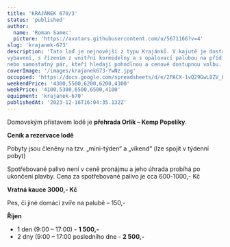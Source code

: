 ```yaml
---
title: 'KRAJÁNEK 670/3'
status: 'published'
author:
  name: 'Roman Samec'
  picture: 'https://avatars.githubusercontent.com/u/5671166?v=4'
slug: 'krajanek-673'
description: 'Tato loď je nejnovější z typu Krajánků. V kajutě je dostatek prostoru pro 4 osoby, včetně spaní a
vybavení, s řízením z vnitřní kormidelny a s opalovací palubou na přídi. Vhodné pro rodiny s dětmi
nebo samostatný pár, kteří hledají pohodlnou a cenově dostupnou volbu.'
coverImage: '/images/krajanek673-YwNz.jpg'
occupied: 'https://docs.google.com/spreadsheets/d/e/2PACX-1vQ29GwL8ZV_QrKLrOF3HPsAa1GnVTiLC9Pf_4jhbS-1UbK6d-YdjGrq_5ddueDX-Q/pubhtml?gid=144343434&amp;single=true&amp;widget=true&amp;headers=false'
weekendPrice: '4300,5500,6200,6200,4300'
weekPrice: '4100,5300,6500,6500,4100'
equipment: 'krajanek-670'
publishedAt: '2023-12-16T16:04:35.132Z'
---
```


Domovským přístavem lodě je **přehrada Orlík – Kemp Popelíky**.

**Ceník a rezervace lodě**

Pobyty jsou členěny na tzv. „mini-týden“ a „víkend“ (lze spojit v týdenní pobyt)

Spotřebované palivo není v ceně pronájmu a jeho úhrada probíhá po ukončení plavby. Cena za spotřebované palivo je cca 600-1000,- Kč

**Vratná kauce 3000,- Kč**

Pes, či jiné domácí zvíře na palubě – 150,-

**Říjen**

- 1 den (9:00 – 17:00) - **1 500,-**
- 2 dny (9:00 – 17:00 posledního dne - **2 500,-**